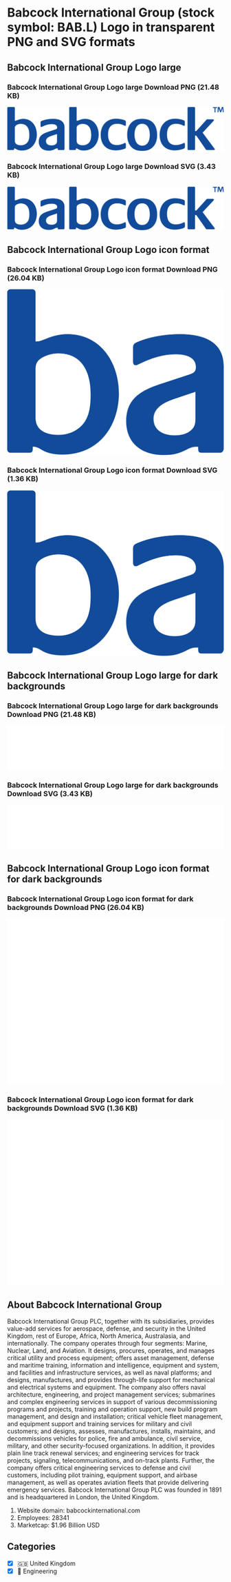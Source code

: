 # Babcock International Group (stock symbol: BAB.L) Logo in transparent PNG and SVG formats

## Babcock International Group Logo large

### Babcock International Group Logo large Download PNG (21.48 KB)

![Babcock International Group Logo large Download PNG (21.48 KB)](/img/orig/BAB.L_BIG-e9289dc8.png)

### Babcock International Group Logo large Download SVG (3.43 KB)

![Babcock International Group Logo large Download SVG (3.43 KB)](/img/orig/BAB.L_BIG-aa555151.svg)

## Babcock International Group Logo icon format

### Babcock International Group Logo icon format Download PNG (26.04 KB)

![Babcock International Group Logo icon format Download PNG (26.04 KB)](/img/orig/BAB.L-d2632c7a.png)

### Babcock International Group Logo icon format Download SVG (1.36 KB)

![Babcock International Group Logo icon format Download SVG (1.36 KB)](/img/orig/BAB.L-4f12b18c.svg)

## Babcock International Group Logo large for dark backgrounds

### Babcock International Group Logo large for dark backgrounds Download PNG (21.48 KB)

![Babcock International Group Logo large for dark backgrounds Download PNG (21.48 KB)](/img/orig/BAB.L_BIG.D-58dc17b4.png)

### Babcock International Group Logo large for dark backgrounds Download SVG (3.43 KB)

![Babcock International Group Logo large for dark backgrounds Download SVG (3.43 KB)](/img/orig/BAB.L_BIG.D-1bce3c0b.svg)

## Babcock International Group Logo icon format for dark backgrounds

### Babcock International Group Logo icon format for dark backgrounds Download PNG (26.04 KB)

![Babcock International Group Logo icon format for dark backgrounds Download PNG (26.04 KB)](/img/orig/BAB.L.D-5925828c.png)

### Babcock International Group Logo icon format for dark backgrounds Download SVG (1.36 KB)

![Babcock International Group Logo icon format for dark backgrounds Download SVG (1.36 KB)](/img/orig/BAB.L.D-5258282d.svg)

## About Babcock International Group

Babcock International Group PLC, together with its subsidiaries, provides value-add services for aerospace, defense, and security in the United Kingdom, rest of Europe, Africa, North America, Australasia, and internationally. The company operates through four segments: Marine, Nuclear, Land, and Aviation. It designs, procures, operates, and manages critical utility and process equipment; offers asset management, defense and maritime training, information and intelligence, equipment and system, and facilities and infrastructure services, as well as naval platforms; and designs, manufactures, and provides through-life support for mechanical and electrical systems and equipment. The company also offers naval architecture, engineering, and project management services; submarines and complex engineering services in support of various decommissioning programs and projects, training and operation support, new build program management, and design and installation; critical vehicle fleet management, and equipment support and training services for military and civil customers; and designs, assesses, manufactures, installs, maintains, and decommissions vehicles for police, fire and ambulance, civil service, military, and other security-focused organizations. In addition, it provides plain line track renewal services; and engineering services for track projects, signaling, telecommunications, and on-track plants. Further, the company offers critical engineering services to defense and civil customers, including pilot training, equipment support, and airbase management, as well as operates aviation fleets that provide delivering emergency services. Babcock International Group PLC was founded in 1891 and is headquartered in London, the United Kingdom.

1. Website domain: babcockinternational.com
2. Employees: 28341
3. Marketcap: $1.96 Billion USD


## Categories
- [x] 🇬🇧 United Kingdom
- [x] 👷 Engineering
